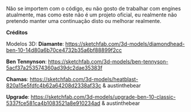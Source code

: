 Não se importem com o código, eu não gosto de trabalhar com engines atualmente, mas como este não é um projeto oficial,
eu realmente não pretendo manter uma continuação disto ou melhorar realmente.

**Créditos**

Modelos 3D:
**Diamante**: https://sketchfab.com/3d-models/diamondhead-ben-10-14d80a6b70ce4732b35a6bf88899f2cc

**Ben Tennynson**: https://sketchfab.com/3d-models/ben-tennyson-5acf37a253574360ad39dc2dae35383f

**Chamas**: https://sketchfab.com/3d-models/heatblast-820a15e5fdfc4b62a64208d2338af33c & austinthebear 

**Upgrade**: https://sketchfab.com/3d-models/upgrade-ben-10-classic-5337fce581ca4b1083521a8e910234ad & austinthebear 
